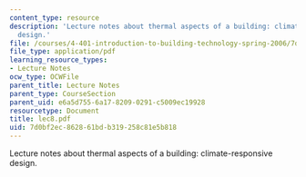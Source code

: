 ```yaml
---
content_type: resource
description: 'Lecture notes about thermal aspects of a building: climate-responsive
  design.'
file: /courses/4-401-introduction-to-building-technology-spring-2006/7d0bf2ec862861bdb319258c81e5b818_lec8.pdf
file_type: application/pdf
learning_resource_types:
- Lecture Notes
ocw_type: OCWFile
parent_title: Lecture Notes
parent_type: CourseSection
parent_uid: e6a5d755-6a17-8209-0291-c5009ec19928
resourcetype: Document
title: lec8.pdf
uid: 7d0bf2ec-8628-61bd-b319-258c81e5b818
---
```

Lecture notes about thermal aspects of a building: climate-responsive design.

